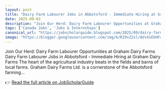 ```yaml
---
layout: post
title: "Dairy Farm Labourer Jobs in Abbotsford - Immediate Hiring at Graham Dairy Farms"
date: 2025-09-02
description: "Join Our Herd: Dairy Farm Labourer Opportunities at Graham Dairy Farms Dairy Farm Labourer Jobs in Abbotsford - Immediate Hiring at Graham Dairy Farms The heart of the agricultural industry beats in the fields and barns of local farms. Graham Dairy Farms Ltd. is a cornerstone of the Abbotsford farming..."
tags: ['Canada Jobs', 'Jobs & Internships']
canonical_url: "https://jobscholarguide.blogspot.com/2025/09/dairy-farm-labourer-jobs-in-abbotsford.html"
image: "https://blogger.googleusercontent.com/img/b/R29vZ2xl/AVvXsEhHF4kv-v3P-bC3me9sgE0GwEJPzfQFIgjyXoNSdOvXqUkI8feSTVKbuiDV0XwVGlvzr0afNy80o-f3W5p6pmJJJyoAmym8hgBoQSvS_fce81LqUsxa0_YZbswaoqf2FPFjvwGJnP8BEwA2sB07aw-0XdinxC5glK0_r_4UAmMJlYQNCkpy-2b1iWAcOLS9/s72-c/Dairy%20Farm%20Labourer%20Jobs%20in%20Abbotsford%20-%20Immediate%20Hiring%20at%20Graham%20Dairy%20Farms.png"
---
```


Join Our Herd: Dairy Farm Labourer Opportunities at Graham Dairy Farms Dairy Farm Labourer Jobs in Abbotsford - Immediate Hiring at Graham Dairy Farms The heart of the agricultural industry beats in the fields and barns of local farms. Graham Dairy Farms Ltd. is a cornerstone of the Abbotsford farming...

<!--more-->

👉 [Read the full article on JobScholarGuide](https://jobscholarguide.blogspot.com/2025/09/dairy-farm-labourer-jobs-in-abbotsford.html)
